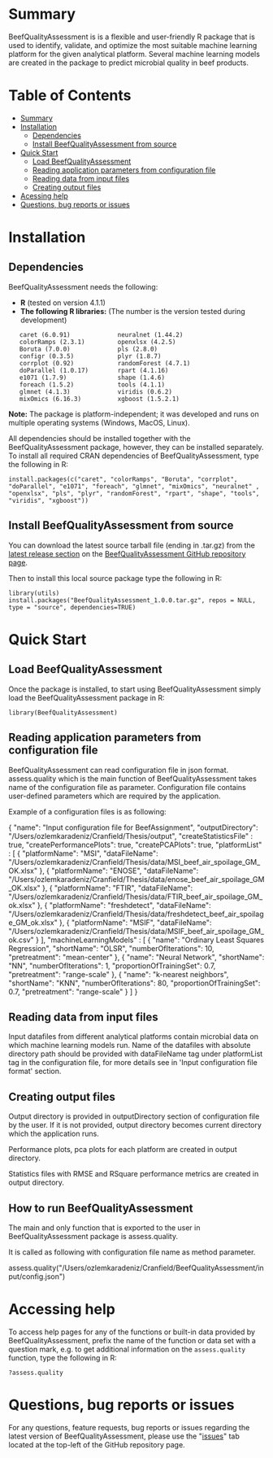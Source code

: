 # Summary


BeefQualityAssessment is is a flexible and user-friendly R package that is used to identify, validate, and optimize the most suitable machine learning platform for the given analytical platform. Several machine learning models are created in the package to predict microbial quality in beef products.

# Table of Contents

-   [Summary](#summary)
-   [Installation](#installation)
    -   [Dependencies](#dependencies)
    -   [Install BeefQualityAssessment from source](#install-beefQualityAssessment-from-source)
-   [Quick Start](#quick-start)
    -   [Load BeefQualityAssessment](#load-beefQualityAssessment)
    -   [Reading application parameters from configuration file](#reading-application-parameters-from-configuration-file)
    -   [Reading data from input files](#reading-data-from-input-files)
    -   [Creating output files](#creating-output-files)
-   [Acessing help](#accessing-help)
-   [Questions, bug reports or issues](#questions-bug-reports-or-issues)


# Installation

## Dependencies

BeefQualityAssessment needs the following:

-   **R** (tested on version 4.1.1)
-   **The following R libraries:** (The number is the version tested during development)

<!-- -->

       caret (6.0.91)             neuralnet (1.44.2)
       colorRamps (2.3.1)         openxlsx (4.2.5)
       Boruta (7.0.0)             pls (2.8.0)
       configr (0.3.5)            plyr (1.8.7) 
       corrplot (0.92)            randomForest (4.7.1) 
       doParallel (1.0.17)        rpart (4.1.16)
       e1071 (1.7.9)              shape (1.4.6)
       foreach (1.5.2)            tools (4.1.1)
       glmnet (4.1.3)             viridis (0.6.2)
       mixOmics (6.16.3)          xgboost (1.5.2.1)
       

**Note:** The package is platform-independent; it was developed and runs on multiple operating systems (Windows, MacOS, Linux).

All dependencies should be installed together with the BeefQualityAssessment package, however, they can be installed separately. To install all required CRAN dependencies of BeefQualityAssessment, type the following in R:

```{r}
install.packages(c("caret", "colorRamps", "Boruta", "corrplot", "doParallel", "e1071", "foreach", "glmnet", "mixOmics", "neuralnet" ,
"openxlsx", "pls", "plyr", "randomForest", "rpart", "shape", "tools", "viridis", "xgboost"))
```

## Install BeefQualityAssessment from source

You can download the latest source tarball file (ending in .tar.gz) from the [latest release section](https://github.com/ozlemkaradeniz/BeefQualityAssessment/releases) on the [BeefQualityAssessment GitHub repository page](https://github.com/ozlemkaradeniz/BeefQualityAssessment).

Then to install this local source package type the following in R:

```{r}
library(utils)
install.packages("BeefQualityAssessment_1.0.0.tar.gz", repos = NULL, type = "source", dependencies=TRUE)
```

# Quick Start

## Load BeefQualityAssessment

Once the package is installed, to start using BeefQualityAssessment simply load the BeefQualityAssessment package in R:

```{r}
library(BeefQualityAssessment)
```

## Reading application parameters from configuration file

BeefQualityAssessment can read configuration file in json format. 
assess.quality which is the main function of BeefQualityAssessment takes name of the configuration file as parameter.
Configuration file contains user-defined parameters which are required by the application.

Example of a configuration files is as following:

{
  "name": "Input configuration file for BeefAssignment",
  "outputDirectory": "/Users/ozlemkaradeniz/Cranfield/Thesis/output",
  "createStatisticsFile" : true,
  "createPerformancePlots": true,
  "createPCAPlots": true,
  "platformList" : [
    {
       "platformName": "MSI",
       "dataFileName": "/Users/ozlemkaradeniz/Cranfield/Thesis/data/MSI_beef_air_spoilage_GM_OK.xlsx"
    },
    {
       "platformName": "ENOSE",
       "dataFileName": "/Users/ozlemkaradeniz/Cranfield/Thesis/data/enose_beef_air_spoilage_GM_OK.xlsx"
    },
    {
       "platformName": "FTIR",
       "dataFileName": "/Users/ozlemkaradeniz/Cranfield/Thesis/data/FTIR_beef_air_spoilage_GM_ok.xlsx"
    },
    {
       "platformName": "freshdetect",
       "dataFileName": "/Users/ozlemkaradeniz/Cranfield/Thesis/data/freshdetect_beef_air_spoilage_GM_ok.xlsx"
    },
    {
       "platformName": "MSIF",
       "dataFileName": "/Users/ozlemkaradeniz/Cranfield/Thesis/data/MSIF_beef_air_spoilage_GM_ok.csv"
    }
  ],
  "machineLearningModels" : [
    {
       "name": "Ordinary Least Squares Regression",
       "shortName": "OLSR",
       "numberOfIterations": 10,
       "pretreatment": "mean-center"
    },
    {
       "name": "Neural Network",
       "shortName": "NN",
       "numberOfIterations": 1,
       "proportionOfTrainingSet": 0.7,
       "pretreatment": "range-scale"
    },
    {
       "name": "k-nearest neighbors",
       "shortName": "KNN",
       "numberOfIterations": 80,
       "proportionOfTrainingSet": 0.7,
       "pretreatment": "range-scale"
    }
  ]
}


## Reading data from input files

Input datafiles from different analytical platforms contain microbial data on which machine learning models run.
Name of the datafiles with absolute directory path should be provided with dataFileName tag under
platformList tag in the configuration file, for more details see in 'Input configuration file format' section.

## Creating output files

Output directory is provided in outputDirectory section of configuration file by the user. If it is not provided, output directory
becomes current directory which the application runs.

Performance plots, pca plots for each platform are created in output directory.
 
Statistics files with RMSE and RSquare performance metrics are created in output directory.

## How to run BeefQualityAssessment

The main and only function that is exported to the user in BeefQualityAssessment package is assess.quality.

It is called as following with configuration file name as method parameter.

assess.quality("/Users/ozlemkaradeniz/Cranfield/BeefQualityAssessment/input/config.json")

# Accessing help

To access help pages for any of the functions or built-in data provided by BeefQualityAssessment, prefix the name of the function or data set with a question mark, e.g. to get additional information on the `assess.quality` function, type the following in R:

```{r}
?assess.quality
```

# Questions, bug reports or issues

For any questions, feature requests, bug reports or issues regarding the latest version of BeefQualityAssessment, please use the "[issues](https://github.com/ozlemkaradeniz/BeefQualityAssessment/issues)" tab located at the top-left of the GitHub repository page.

